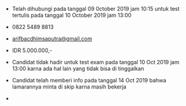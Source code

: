- Telah dihubungi pada tanggal 09 0ctober 2019 jam 10:15 untuk test tertulis pada tanggal 10 October 2019 jam 13:00 

- 0822 5489 8813 

- arifbacdhimsaputra@gmail.com

- IDR 5.000.000,-

- Candidat tidak hadir untuk test exam pada tanggal 10 Oct 2019 jam 13:00 karna ada hal lain yang tidak bisa di tinggalkan

- Candidat telah memberi info pada tanggal 14 Oct 2019 bahwa lamarannya minta di skip karna masih bekerja

- 
